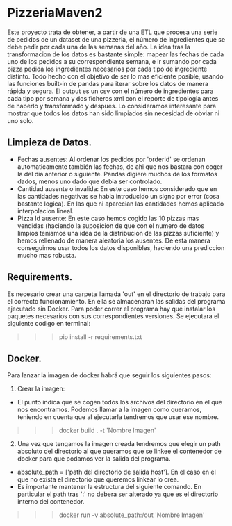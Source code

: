 # PizzeriaMaven2
Este proyecto trata de obtener, a partir de una ETL que procesa una serie de pedidos de un dataset de una pizzeria, el número de ingredientes que se debe pedir por cada una de las semanas del año. La idea tras la transformacion de los datos es bastante simple: mapear las fechas de cada uno de los pedidos a su correspondiente semana, e ir sumando por cada pizza pedida los ingredientes necesarios por cada tipo de ingrediente distinto. Todo hecho con el objetivo de ser lo mas eficiente posible, usando las funciones built-in de pandas para iterar sobre los datos de manera rápida y segura. El output es un csv con el número de ingredientes para cada tipo por semana y dos ficheros xml con el reporte de tipologia antes de haberlo y transformado y despues. Lo consideramos interesante para mostrar que todos los datos han sido limpiados sin necesidad de obviar ni uno solo.
## Limpieza de Datos.
- Fechas ausentes: Al ordenar los pedidos por 'orderId' se ordenan automaticamente también las fechas, de ahi que nos bastara con coger la del dia anterior o siguiente. Pandas digiere muchos de los formatos dados, menos uno dado que debia ser controlado.
- Cantidad ausente o invalida: En este caso hemos considerado que en las cantidades negativas se habia introducido un signo por error (cosa bastante logica). En las que ni aparecian las cantidades hemos aplicado interpolacion lineal.
- Pizza Id ausente: En este caso hemos cogido las 10 pizzas mas vendidas (haciendo la suposicion de que con el numero de datos limpios teniamos una idea de la distribucion de las pizzas suficiente)  y hemos rellenado de manera aleatoria los ausentes.
De esta manera conseguimos usar todos los datos disponibles, haciendo una prediccion mucho mas robusta.
## Requirements.
Es necesario crear una carpeta llamada 'out' en el directorio de trabajo para el correcto funcionamiento. En ella se almacenaran las salidas del programa
ejecutado sin Docker.
Para poder correr el programa hay que instalar los paquetes necesarios con sus correspondientes versiones. Se ejecutara el siguiente codigo en terminal:
>>>pip install -r requirements.txt
## Docker.
Para lanzar la imagen de docker habrá que seguir los siguientes pasos:
1. Crear la imagen: 
- El punto indica que se cogen todos los archivos del directorio en el que nos encontramos. Podemos llamar a la imagen como queramos, teniendo en cuenta que al ejecutarla tendremos que usar ese nombre.
>>>docker build . -t 'Nombre Imagen'
2. Una vez que tengamos la imagen creada tendremos que elegir un path absoluto del directorio al que queramos que se linkee el contenedor de docker
para que podamos ver la salida del programa.
- absolute_path = ['path del directorio de salida host']. En el caso en el que no exista el directorio que queremos linkear lo crea.
- Es importante mantener la estructura del siguiente comando. En particular el path tras ':' no debera ser alterado ya que es el directorio interno del contenedor.
>>>docker run -v absolute_path:/out 'Nombre Imagen'
